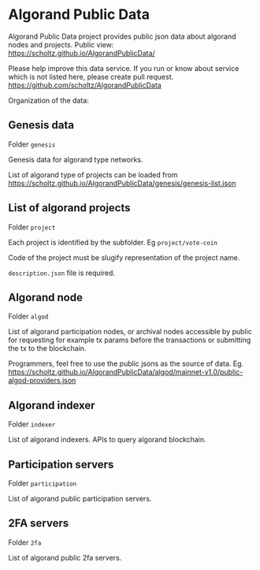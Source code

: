# Algorand Public Data

Algorand Public Data project provides public json data about algorand nodes and projects. Public view: https://scholtz.github.io/AlgorandPublicData/

Please help improve this data service. If you run or know about service which is not listed here, please create pull request. https://github.com/scholtz/AlgorandPublicData

Organization of the data:

## Genesis data

Folder `genesis`

Genesis data for algorand type networks.

List of algorand type of projects can be loaded from https://scholtz.github.io/AlgorandPublicData/genesis/genesis-list.json

## List of algorand projects

Folder `project`

Each project is identified by the subfolder. Eg `project/vote-coin`

Code of the project must be slugify representation of the project name.

`description.json` file is required.

## Algorand node

Folder `algod`

List of algorand participation nodes, or archival nodes accessible by public for requesting for example tx params before the transactions or submitting the tx to the blockchain.

Programmers, feel free to use the public jsons as the source of data. Eg. https://scholtz.github.io/AlgorandPublicData/algod/mainnet-v1.0/public-algod-providers.json

## Algorand indexer

Folder `indexer`

List of algorand indexers. APIs to query algorand blockchain.

## Participation servers

Folder `participation`

List of algorand public participation servers.

## 2FA servers

Folder `2fa`

List of algorand public 2fa servers.
